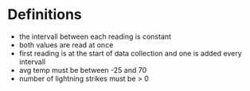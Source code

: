 # Definitions

- the intervall between each reading is constant
- both values are read at once
- first reading is at the start of data collection and one is added every intervall
- avg temp must be between -25 and 70
- number of lightning strikes must be > 0